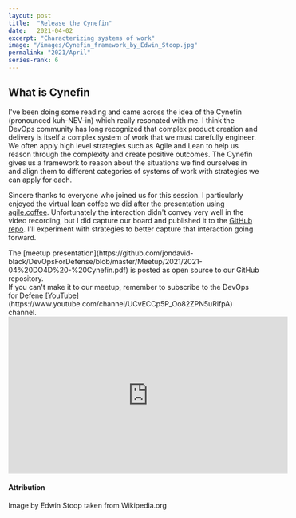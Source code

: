 ```yaml
---
layout: post
title:  "Release the Cynefin"
date:   2021-04-02
excerpt: "Characterizing systems of work"
image: "/images/Cynefin_framework_by_Edwin_Stoop.jpg"
permalink: "2021/April"
series-rank: 6
---
```


## What is Cynefin
I've been doing some reading and came across the idea of the Cynefin (pronounced kuh-NEV-in) which really resonated with me.  I think the DevOps community has long recognized that complex product creation and delivery is itself a complex system of work that we must carefully engineer.  We often apply high level strategies such as Agile and Lean to help us reason through the complexity and create positive outcomes.  The Cynefin gives us a framework to reason about the situations we find ourselves in and align them to different categories of systems of work with strategies we can apply for each.

Sincere thanks to everyone who joined us for this session.  I particularly enjoyed the virtual lean coffee we did after the presentation using [agile.coffee](http://agile.coffee).  Unfortunately the interaction didn't convey very well in the video recording, but I did capture our board and published it to the [GitHub repo](https://github.com/jondavid-black/DevOpsForDefense/blob/master/Meetup/2021/DevOps_for_Defense_April_2021-Lean_Coffee.pdf).  I'll experiment with strategies to better capture that interaction going forward.

<div class="box" markdown="1">
The [meetup presentation](https://github.com/jondavid-black/DevOpsForDefense/blob/master/Meetup/2021/2021-04%20DO4D%20-%20Cynefin.pdf) is posted as open source to our GitHub repository. 
</div>

<div class="box" markdown="1">
If you can't make it to our meetup, remember to subscribe to the DevOps for Defene [YouTube](https://www.youtube.com/channel/UCvECCp5P_Oo82ZPN5uRifpA) channel. 

<iframe width="560" height="315" src="https://www.youtube.com/embed/A_PDlovjBO0" title="YouTube video player" frameborder="0" allow="accelerometer; autoplay; clipboard-write; encrypted-media; gyroscope; picture-in-picture" allowfullscreen></iframe>

</div>

#### Attribution

Image by Edwin Stoop taken from Wikipedia.org
